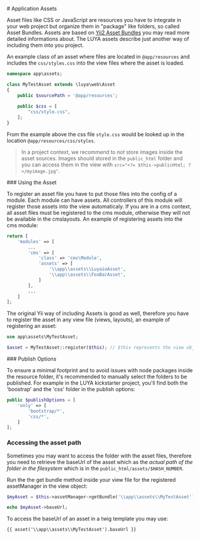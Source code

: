 # Application Assets

Asset files like CSS or JavaScript are resources you have to integrate in your web project but organize them in "package" like folders, so called Asset Bundles. Assets are based on [Yii2 Asset Bundles](http://www.yiiframework.com/doc-2.0/guide-structure-assets.html) you may read more detailed informations about. The LUYA assets describe just another way of including them into you project.

An example class of an asset where files are located in `@app/resources` and includes the `css/styles.css` into the view files where the asset is loaded.

```php
namespace app\assets;

class MyTestAsset extends \luya\web\Asset
{
    public $sourcePath = '@app/resources';
    
    public $css = [
        "css/style.css",
    ];
}
```

From the example above the css file `style.css` would be looked up in the location `@app/resources/css/styles`.

> In a project context, we recommend to *not* store images inside the asset sources. Images should stored in the `public_html` folder and you can access them in the view with `src="<?= $this->publicHtml; ?>/myimage.jpg"`.

### Using the Asset

To register an asset file you have to put those files into the config of a module. Each module can have assets. All controllers of this module will register those assets into the view automaticaly. If you are in a cms context, all asset files must be registered to the cms module, otherwise they will not be available in the cmslayouts. An example of registering assets into the cms module:

```php
return [
	'modules' => [
		...
        'cms' => [
            'class' => 'cms\Module',
            'assets' => [
                '\\app\\assets\\LuyaioAsset',
                '\\app\\assets\\FooBarAsset',
            ]
        ],
		...
	]
];
```

The original Yii way of including Assets is good as well, therefore you have to register the asset in any view file (views, layouts), an example of registering an asset:

```php
use app\assets\MyTestAsset;

$asset = MyTestAsset::register($this); // $this represents the view object
```

### Publish Options

To ensure a minimal footprint and to avoid issues with node packages inside the resource folder, it's recommended to manually select the folders to be published.
For example in the LUYA kickstarter project, you'll find both the 'boostrap' and the 'css' folder in the publish options:

```php
public $publishOptions = [
    'only' => [
        'bootstrap/*',
        'css/*',
    ]
];
```


### Accessing the asset path

Sometimes you may want to access the folder with the asset files, therefore you need to retrieve the baseUrl of the asset which as the *actual path of the folder in the filesystem* which is in the `public_html/assets/$HASH_NUMBER`.

Run the the get bundle method inside your view file for the registered assetManager in the view object:

```php
$myAsset = $this->assetManager->getBundle('\\app\\assets\\MyTestAsset');

echo $myAsset->baseUrl; 
```

To access the baseUrl of an asset in a twig template you may use:

```
{{ asset('\\app\\assets\\MyTestAsset').baseUrl }}
```
